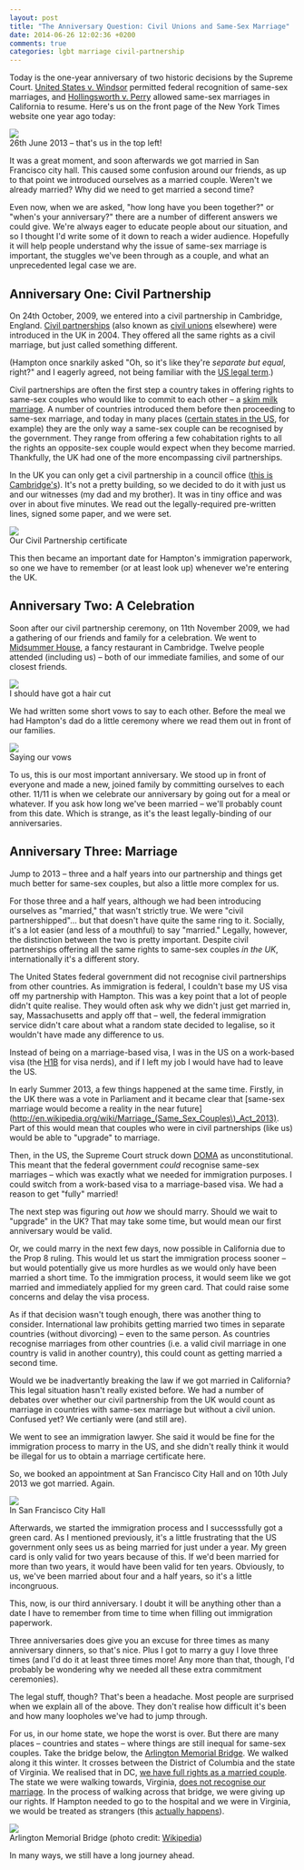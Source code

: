 ```yaml
---
layout: post
title: "The Anniversary Question: Civil Unions and Same-Sex Marriage"
date: 2014-06-26 12:02:36 +0200
comments: true
categories: lgbt marriage civil-partnership 
---
```


Today is the one-year anniversary of two historic decisions by the Supreme Court. [United States v. Windsor](http://en.wikipedia.org/wiki/United_States_v._Windsor) permitted federal recognition of same-sex marriages, and [Hollingsworth v. Perry](http://en.wikipedia.org/wiki/Hollingsworth_v._Perry) allowed same-sex marriages in California to resume. Here's us on the front page of the New York Times website one year ago today:

<div class="img">
  <img src="/images/marriage/nytimes.png">
  <div class="alt">26th June 2013 – that's us in the top left!</div>
</div>

It was a great moment, and soon afterwards we got married in San Francisco city hall. This caused some confusion around our friends, as up to that point we introduced ourselves as a married couple. Weren't we already married? Why did we need to get married a second time?

Even now, when we are asked, "how long have you been together?" or "when's your anniversary?" there are a number of different answers we could give. We're always eager to educate people about our situation, and so I thought I'd write some of it down to reach a wider audience. Hopefully it will help people understand why the issue of same-sex marriage is important, the stuggles we've been through as a couple, and what an unprecedented legal case we are.

<!-- more -->

## Anniversary One: Civil Partnership

On 24th October, 2009, we entered into a civil partnership in Cambridge, England. [Civil partnerships](http://en.wikipedia.org/wiki/Civil_partnership_in_the_United_Kingdom) (also known as [civil unions](http://en.wikipedia.org/wiki/Civil_union) elsewhere) were introduced in the UK in 2004. They offered all the same rights as a civil marriage, but just called something different.

(Hampton once snarkily asked "Oh, so it's like they're *separate but equal*, right?" and I eagerly agreed, not being familiar with the [US legal term](http://en.wikipedia.org/wiki/Separate_but_equal).)

Civil partnerships are often the first step a country takes in offering rights to same-sex couples who would like to commit to each other – a [skim milk marriage](http://www.huffingtonpost.com/2013/03/27/ginsburg-doma_n_2966548.html). A number of countries introduced them before then proceeding to same-sex marriage, and today in many places ([certain states in the US](http://en.wikipedia.org/wiki/Same-sex_unions_in_the_United_States#States_with_Civil_unions_.28table.29), for example) they are the only way a same-sex couple can be recognised by the government. They range from offering a few cohabitation rights to all the rights an opposite-sex couple would expect when they become married. Thankfully, the UK had one of the more encompassing civil partnerships.

In the UK you can only get a civil partnership in a council office ([this is Cambridge's](http://en.wikipedia.org/wiki/Cambridgeshire_County_Council#mediaviewer/File:Shire_Hall,_Cambridge_-_geograph.org.uk_-_84489.jpg)). It's not a pretty building, so we decided to do it with just us and our witnesses (my dad and my brother). It was in tiny office and was over in about five minutes. We read out the legally-required pre-written lines, signed some paper, and we were set.

<div class="img">
  <img src="/images/marriage/civilpartnership.jpg">
  <div class="alt">Our Civil Partnership certificate</div>
</div>

This then became an important date for Hampton's immigration paperwork, so one we have to remember (or at least look up) whenever we're entering the UK.

## Anniversary Two: A Celebration

Soon after our civil partnership ceremony, on 11th November 2009, we had a gathering of our friends and family for a celebration. We went to [Midsummer House](http://www.midsummerhouse.co.uk/), a fancy restaurant in Cambridge. Twelve people attended (including us) – both of our immediate families, and some of our closest friends.

<div class="img">
  <img src="/images/marriage/uk-couple.jpg">
  <div class="alt">I should have got a hair cut</div>
</div>

We had written some short vows to say to each other. Before the meal we had Hampton's dad do a little ceremony where we read them out in front of our families.

<div class="img">
  <img src="/images/marriage/uk-vows.jpg">
  <div class="alt">Saying our vows</div>
</div>

To us, this is our most important anniversary. We stood up in front of everyone and made a new, joined family by committing ourselves to each other. 11/11 is when we celebrate our anniversary by going out for a meal or whatever. If you ask how long we've been married – we'll probably count from this date. Which is strange, as it's the least legally-binding of our anniversaries.

## Anniversary Three: Marriage

Jump to 2013 – three and a half years into our partnership and things get much better for same-sex couples, but also a little more complex for us.

For those three and a half years, although we had been introducing ourselves as "married," that wasn't strictly true. We were "civil partnershipped"... but that doesn't have quite the same ring to it. Socially, it's a lot easier (and less of a mouthful) to say "married." Legally, however, the distinction between the two is pretty important. Despite civil partnerships offering all the same rights to same-sex couples *in the UK*, internationally it's a different story. 

The United States federal government did not recognise civil partnerships from other countries. As immigration is federal, I couldn't base my US visa off my partnership with Hampton. This was a key point that a lot of people didn't quite realise. They would often ask why we didn't just get married in, say, Massachusetts and apply off that – well, the federal immigration service didn't care about what a random state decided to legalise, so it wouldn't have made any difference to us.

Instead of being on a marriage-based visa, I was in the US on a work-based visa (the [H1B](http://en.wikipedia.org/wiki/H-1B_visa) for visa nerds), and if I left my job I would have had to leave the US. 

In early Summer 2013, a few things happened at the same time. Firstly, in the UK there was a vote in Parliament and it became clear that [same-sex marriage would become a reality in the near future](http://en.wikipedia.org/wiki/Marriage_(Same_Sex_Couples\)_Act_2013). Part of this would mean that couples who were in civil partnerships (like us) would be able to "upgrade" to marriage.

Then, in the US, the Supreme Court struck down [DOMA](http://en.wikipedia.org/wiki/Defense_of_Marriage_Act) as unconstitutional. This meant that the federal government *could* recognise same-sex marriages – which was exactly what we needed for immigration purposes. I could switch from a work-based visa to a marriage-based visa. We had a reason to get "fully" married!

The next step was figuring out *how* we should marry. Should we wait to "upgrade" in the UK? That may take some time, but would mean our first anniversary would be valid. 

Or, we could marry in the next few days, now possible in California due to the Prop 8 ruling. This would let us start the immigration process sooner – but would potentially give us more hurdles as we would only have been married a short time. To the immigration process, it would seem like we got married and immediately applied for my green card. That could raise some concerns and delay the visa process.

As if that decision wasn't tough enough, there was another thing to consider. International law prohibits getting married two times in separate countries (without divorcing) – even to the same person. As countries recognise marriages from other countries (i.e. a valid civil marriage in one country is valid in another country), this could count as getting married a second time.

Would we be inadvertantly breaking the law if we got married in California? This legal situation hasn't really existed before. We had a number of debates over whether our civil partnership from the UK would count as marriage in countries with same-sex marriage but without a civil union. Confused yet? We certianly were (and still are).

We went to see an immigration lawyer. She said it would be fine for the immigration process to marry in the US, and she didn't really think it would be illegal for us to obtain a marriage certificate here. 

So, we booked an appointment at San Francisco City Hall and on 10th July 2013 we got married. Again.

<div class="img">
  <img src="/images/marriage/us-cityhall.jpg">
  <div class="alt">In San Francisco City Hall</div>
</div>

Afterwards, we started the immigration process and I successsfully got a green card. As I mentioned previously, it's a little frustrating that the US government only sees us as being married for just under a year. My green card is only valid for two years because of this. If we'd been married for more than two years, it would have been valid for ten years. Obviously, to us, we've been married about four and a half years, so it's a little incongruous.

This, now, is our third anniversary. I doubt it will be anything other than a date I have to remember from time to time when filling out immigration paperwork.

Three anniversaries does give you an excuse for three times as many anniversary dinners, so that's nice. Plus I got to marry a guy I love three times (and I'd do it at least three times more! Any more than that, though, I'd probably be wondering why we needed all these extra commitment ceremonies).

The legal stuff, though? That's been a headache. Most people are surprised when we explain all of the above. They don't realise how difficult it's been and how many loopholes we've had to jump through.

For us, in our home state, we hope the worst is over. But there are many places – countries and states – where things are still inequal for same-sex couples. Take the bridge below, the [Arlington Memorial Bridge](http://en.wikipedia.org/wiki/Arlington_Memorial_Bridge). We walked along it this winter. It crosses between the District of Columbia and the state of Virginia. We realised that in DC, [we have full rights as a married couple](http://en.wikipedia.org/wiki/Same-sex_marriage_in_the_District_of_Columbia). The state we were walking towards, Virginia, [does not recognise our marriage](http://en.wikipedia.org/wiki/Same-sex_marriage_in_Virginia). In the process of walking across that bridge, we were giving up our rights. If Hampton needed to go to the hospital and we were in Virginia, we would be treated as strangers (this [actually happens](http://www.nytimes.com/2009/05/19/health/19well.html)).

<div class="img">
  <img src="http://upload.wikimedia.org/wikipedia/commons/2/25/Arlington_Memorial_Bridge_DC_12_2011_00091.JPG">
  <div class="alt">Arlington Memorial Bridge (photo credit: <a href="http://en.wikipedia.org/wiki/Arlington_Memorial_Bridge#mediaviewer/File:Arlington_Memorial_Bridge_DC_12_2011_00091.JPG">Wikipedia</a>)</div>
</div>

In many ways, we still have a long journey ahead.